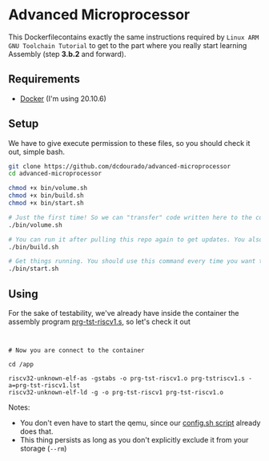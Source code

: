 # Advanced Microprocessor

This Dockerfilecontains exactly the same instructions required by `Linux ARM GNU Toolchain Tutorial` to get to the part where you really start learning Assembly (step __3.b.2__ and forward).

## Requirements

- [Docker](https://docs.docker.com/engine/install/ubuntu/) (I'm using 20.10.6)

## Setup

We have to give execute permission to these files, so you should check it out, simple bash.
```bash
git clone https://github.com/dcdourado/advanced-microprocessor
cd advanced-microprocessor

chmod +x bin/volume.sh
chmod +x bin/build.sh
chmod +x bin/start.sh

# Just the first time! So we can "transfer" code written here to the container
./bin/volume.sh

# You can run it after pulling this repo again to get updates. You also should know that this command might take some hours, since it downloads ubuntu docker image, and does all the required installation and configs. I'm not sure if running it again will screw things up.
./bin/build.sh

# Get things running. You should use this command every time you want to code some riscv assembly.
./bin/start.sh 
```

## Using

For the sake of testability, we've already have inside the container the assembly program [prg-tst-riscv1.s](prg-tst-riscv1.s), so let's check it out

```


# Now you are connect to the container

cd /app

riscv32-unknown-elf-as -gstabs -o prg-tst-riscv1.o prg-tstriscv1.s -a=prg-tst-riscv1.lst
riscv32-unknown-elf-ld -g -o prg-tst-riscv1 prg-tst-riscv1.o
```

Notes:

- You don't even have to start the qemu, since our [config.sh script](config.sh) already does that.
- This thing persists as long as you don't explicitly exclude it from your storage (`--rm`) 